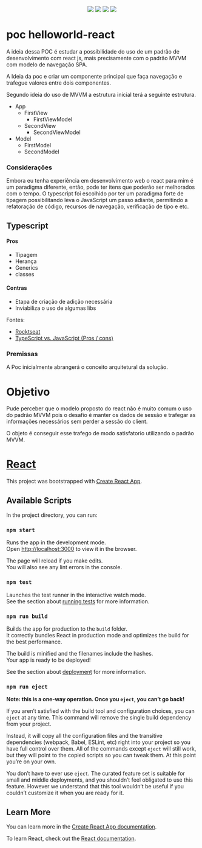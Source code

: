 <p align="center">
    <img src="https://img.shields.io/badge/poc-v0.1.0-yellow" />
    <img src="https://img.shields.io/npm/types/@types/react?label=@react" />
    <img src="https://img.shields.io/npm/types/@types/react-dom?label=@react-dom" />
    <img src="https://img.shields.io/librariesio/release/npm/mobx?label=mobx" />
</p>

# poc helloworld-react
A ideia dessa POC é estudar a possibilidade do uso de um padrão de desenvolvimento com react js, mais precisamente com o padrão MVVM com modelo de navegação SPA.

A Ideia da poc e criar um componente principal que faça navegação e trafegue valores  entre dois componentes.

Segundo ideia do uso de MVVM a estrutura inicial terá a seguinte estrutura.


- App
    - FirstView
        - FirstViewModel    
    - SecondView
        - SecondViewModel
- Model
    - FirstModel
    - SecondModel

### Considerações
Embora eu tenha experiência em desenvolvimento web o react para mim é um paradigma diferente, então, pode ter itens que poderão ser melhorados com o tempo.
O typescript foi escolhido por ter um paradigma forte de tipagem possibilitando leva o JavaScript um passo adiante, permitindo a refatoração de código, recursos de navegação, verificação de tipo e etc.

## Typescript

#### Pros
- Tipagem
- Herança
- Generics
- classes

#### Contras
- Etapa de criação de adição necessária
- Inviabiliza o uso de algumas libs

Fontes:
- [Rocktseat](https://medium.com/rocketseat/do-javascript-ao-typescript-why-916d0a5587de#:~:text=Tipos,leg%C3%ADvel%2C%20e%20livre%20de%20erros.)
- [TypeScript vs. JavaScript (Pros / cons)](https://khalilstemmler.com/articles/javascript-vs-typescript/)

### Premissas
A Poc inicialmente abrangerá o conceito arquitetural da solução.


# Objetivo
Pude perceber que o modelo proposto do react não é muito comum o uso do padrão MVVM pois o desafio é manter os dados de sessão e trafegar as informações necessários sem perder a sessão do client.

O objeto é conseguir esse trafego de modo satisfatorio utilizando o padrão MVVM.


# __[React](https://github.com/facebook/create-react-app)__

This project was bootstrapped with [Create React App](https://github.com/facebook/create-react-app).

## Available Scripts

In the project directory, you can run:

### `npm start`

Runs the app in the development mode.<br />
Open [http://localhost:3000](http://localhost:3000) to view it in the browser.

The page will reload if you make edits.<br />
You will also see any lint errors in the console.

### `npm test`

Launches the test runner in the interactive watch mode.<br />
See the section about [running tests](https://facebook.github.io/create-react-app/docs/running-tests) for more information.

### `npm run build`

Builds the app for production to the `build` folder.<br />
It correctly bundles React in production mode and optimizes the build for the best performance.

The build is minified and the filenames include the hashes.<br />
Your app is ready to be deployed!

See the section about [deployment](https://facebook.github.io/create-react-app/docs/deployment) for more information.

### `npm run eject`

**Note: this is a one-way operation. Once you `eject`, you can’t go back!**

If you aren’t satisfied with the build tool and configuration choices, you can `eject` at any time. This command will remove the single build dependency from your project.

Instead, it will copy all the configuration files and the transitive dependencies (webpack, Babel, ESLint, etc) right into your project so you have full control over them. All of the commands except `eject` will still work, but they will point to the copied scripts so you can tweak them. At this point you’re on your own.

You don’t have to ever use `eject`. The curated feature set is suitable for small and middle deployments, and you shouldn’t feel obligated to use this feature. However we understand that this tool wouldn’t be useful if you couldn’t customize it when you are ready for it.

## Learn More

You can learn more in the [Create React App documentation](https://facebook.github.io/create-react-app/docs/getting-started).

To learn React, check out the [React documentation](https://reactjs.org/).
